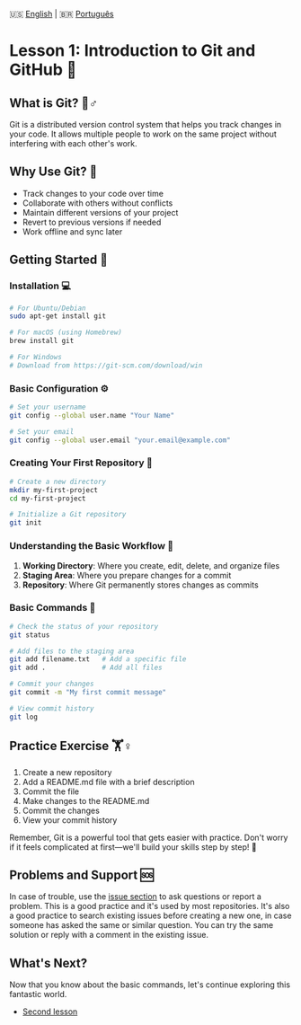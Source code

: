 🇺🇸 [English](./LESSON_ONE.md) | 🇧🇷 [Português](./pt-br/LESSON_ONE.md)

# Lesson 1: Introduction to Git and GitHub 👋

## What is Git? 🤷♂️
Git is a distributed version control system that helps you track changes in your code. It allows multiple people to work on the same project without interfering with each other's work.

## Why Use Git? 🎯
- Track changes to your code over time
- Collaborate with others without conflicts
- Maintain different versions of your project
- Revert to previous versions if needed
- Work offline and sync later

## Getting Started 🚀

### Installation 💻
```bash
# For Ubuntu/Debian
sudo apt-get install git

# For macOS (using Homebrew)
brew install git

# For Windows
# Download from https://git-scm.com/download/win
```

### Basic Configuration ⚙️
```bash
# Set your username
git config --global user.name "Your Name"

# Set your email
git config --global user.email "your.email@example.com"
```

### Creating Your First Repository 📁
```bash
# Create a new directory
mkdir my-first-project
cd my-first-project

# Initialize a Git repository
git init
```

### Understanding the Basic Workflow 🔄

1. **Working Directory**: Where you create, edit, delete, and organize files
2. **Staging Area**: Where you prepare changes for a commit
3. **Repository**: Where Git permanently stores changes as commits

### Basic Commands 📝

```bash
# Check the status of your repository
git status

# Add files to the staging area
git add filename.txt   # Add a specific file
git add .              # Add all files

# Commit your changes
git commit -m "My first commit message"

# View commit history
git log
```

## Practice Exercise 🏋️♀️
1. Create a new repository
2. Add a README.md file with a brief description
3. Commit the file
4. Make changes to the README.md
5. Commit the changes
6. View your commit history

Remember, Git is a powerful tool that gets easier with practice. Don't worry if it feels complicated at first—we'll build your skills step by step! 🌱

## Problems and Support 🆘

In case of trouble, use the [issue section](https://github.com/Douglas019BR/git-sensei/issues) to ask questions or report a problem. This is a good practice and it's used by most repositories. It's also a good practice to search existing issues before creating a new one, in case someone has asked the same or similar question. You can try the same solution or reply with a comment in the existing issue.

## What's Next?

Now that you know about the basic commands, let's continue exploring this fantastic world.

- [Second lesson](./LESSON_TWO.md)
